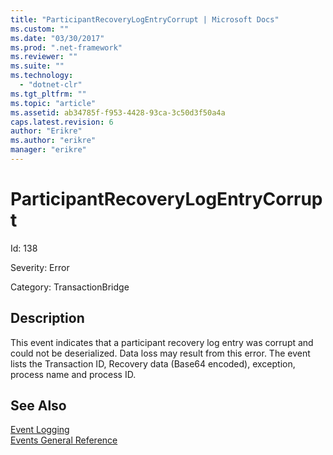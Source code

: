 ```yaml
---
title: "ParticipantRecoveryLogEntryCorrupt | Microsoft Docs"
ms.custom: ""
ms.date: "03/30/2017"
ms.prod: ".net-framework"
ms.reviewer: ""
ms.suite: ""
ms.technology: 
  - "dotnet-clr"
ms.tgt_pltfrm: ""
ms.topic: "article"
ms.assetid: ab34785f-f953-4428-93ca-3c50d3f50a4a
caps.latest.revision: 6
author: "Erikre"
ms.author: "erikre"
manager: "erikre"
---
```

# ParticipantRecoveryLogEntryCorrupt
Id: 138  
  
 Severity: Error  
  
 Category: TransactionBridge  
  
## Description  
 This event indicates that a participant recovery log entry was corrupt and could not be deserialized. Data loss may result from this error. The event lists the Transaction ID, Recovery data (Base64 encoded), exception, process name and process ID.  
  
## See Also  
 [Event Logging](../../../../../docs/framework/wcf/diagnostics/event-logging/index.md)   
 [Events General Reference](../../../../../docs/framework/wcf/diagnostics/event-logging/events-general-reference.md)